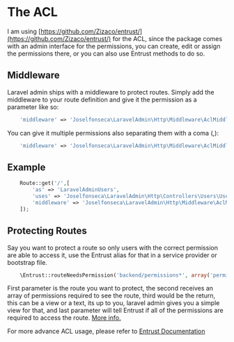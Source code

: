 # The ACL

I am using [https://github.com/Zizaco/entrust/](https://github.com/Zizaco/entrust/) for the ACL, since the package comes with an admin interface for the permissions, you can create, edit or assign the permissions there, or you can also use Entrust methods to do so.

## Middleware

Laravel admin ships with a middleware to protect routes. Simply add the middleware to your route definition and give it the permission as a parameter like so:
 
```php
    'middleware' => 'Joselfonseca\LaravelAdmin\Http\Middleware\AclMiddleware:list-users' 
```

You can give it multiple permissions also separating them with a coma (,):

```php
    'middleware' => 'Joselfonseca\LaravelAdmin\Http\Middleware\AclMiddleware:list-users,see-something' 
```

## Example

```php
    Route::get('/',[
        'as' => 'LaravelAdminUsers',
        'uses' => 'Joselfonseca\LaravelAdmin\Http\Controllers\Users\UsersController@index',
        'middleware' => 'Joselfonseca\LaravelAdmin\Http\Middleware\AclMiddleware:list-users'
    ]);
```

## Protecting Routes

Say you want to protect a route so only users with the correct permission are able to access it, use the Entrust alias for that in a service provider or bootstrap file.

```php 
    \Entrust::routeNeedsPermission('backend/permissions*', array('permissions-crud'), view('LaravelAdmin::errors.unauthorized'), false);
```
First parameter is the route you want to protect, the second receives an array of permissions required to see the route, third would be the return, this can be a view or a text, its up to you, laravel admin gives you a simple view for that, and last parameter will tell Entrust if all of the permissions are required to access the route. [More info.](https://github.com/Zizaco/entrust/blob/master/README.md#short-syntax-route-filter)

For more advance ACL usage, please refer to [Entrust Documentation](https://github.com/Zizaco/entrust/blob/master/README.md#usage)